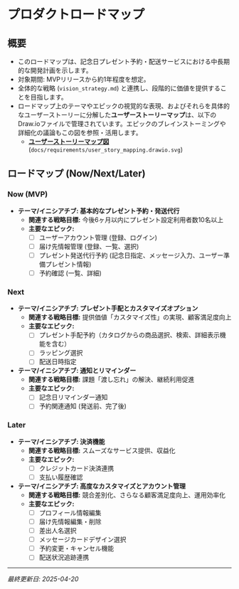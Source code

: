 # プロダクトロードマップ

## 概要
*   このロードマップは、記念日プレゼント予約・配送サービスにおける中長期的な開発計画を示します。
*   対象期間: MVPリリースから約1年程度を想定。
*   全体的な戦略 (`vision_strategy.md`) と連携し、段階的に価値を提供することを目指します。
*   ロードマップ上のテーマやエピックの視覚的な表現、およびそれらを具体的なユーザーストーリーに分解した**ユーザーストーリーマップ**は、以下のDraw.ioファイルで管理されています。エピックのブレインストーミングや詳細化の議論もこの図を参照・活用します。
    *   **[ユーザーストーリーマップ図]( ../requirements/user_story_mapping.drawio.svg)** (`docs/requirements/user_story_mapping.drawio.svg`)

## ロードマップ (Now/Next/Later)

### Now (MVP)
*   **テーマ/イニシアチブ: 基本的なプレゼント予約・発送代行**
    *   **関連する戦略目標:** 今後6ヶ月以内にプレゼント設定利用者数10名以上
    *   **主要なエピック:**
        *   [ ] ユーザーアカウント管理 (登録、ログイン)
        *   [ ] 届け先情報管理 (登録、一覧、選択)
        *   [ ] プレゼント発送代行予約 (記念日指定、メッセージ入力、ユーザー準備プレゼント情報)
        *   [ ] 予約確認 (一覧、詳細)

### Next
*   **テーマ/イニシアチブ: プレゼント手配とカスタマイズオプション**
    *   **関連する戦略目標:** 提供価値「カスタマイズ性」の実現、顧客満足度向上
    *   **主要なエピック:**
        *   [ ] プレゼント手配予約（カタログからの商品選択、検索、詳細表示機能を含む）
        *   [ ] ラッピング選択
        *   [ ] 配送日時指定
*   **テーマ/イニシアチブ: 通知とリマインダー**
    *   **関連する戦略目標:** 課題「渡し忘れ」の解決、継続利用促進
    *   **主要なエピック:**
        *   [ ] 記念日リマインダー通知
        *   [ ] 予約関連通知 (発送前、完了後)

### Later
*   **テーマ/イニシアチブ: 決済機能**
    *   **関連する戦略目標:** スムーズなサービス提供、収益化
    *   **主要なエピック:**
        *   [ ] クレジットカード決済連携
        *   [ ] 支払い履歴確認
*   **テーマ/イニシアチブ: 高度なカスタマイズとアカウント管理**
    *   **関連する戦略目標:** 競合差別化、さらなる顧客満足度向上、運用効率化
    *   **主要なエピック:**
        *   [ ] プロフィール情報編集
        *   [ ] 届け先情報編集・削除
        *   [ ] 差出人名選択
        *   [ ] メッセージカードデザイン選択
        *   [ ] 予約変更・キャンセル機能
        *   [ ] 配送状況追跡連携

---
*最終更新日: 2025-04-20* 